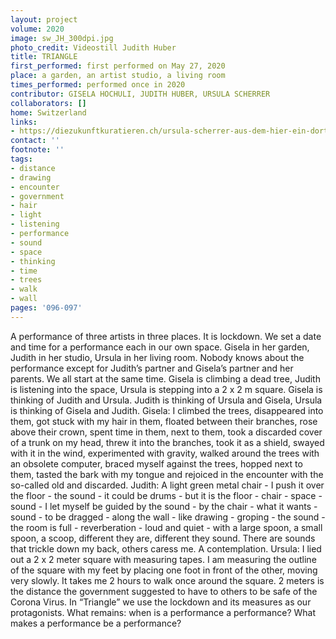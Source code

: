 ```yaml
---
layout: project
volume: 2020
image: sw_JH_300dpi.jpg
photo_credit: Videostill Judith Huber
title: TRIANGLE
first_performed: first performed on May 27, 2020
place: a garden, an artist studio, a living room
times_performed: performed once in 2020
contributor: GISELA HOCHULI, JUDITH HUBER, URSULA SCHERRER
collaborators: []
home: Switzerland
links:
- https://diezukunftkuratieren.ch/ursula-scherrer-aus-dem-hier-ein-dort-machen-2/
contact: ''
footnote: ''
tags:
- distance
- drawing
- encounter
- government
- hair
- light
- listening
- performance
- sound
- space
- thinking
- time
- trees
- walk
- wall
pages: '096-097'
---
```



A performance of three artists in three places.
It is lockdown. We set a date and time for a performance each in our own space. Gisela in her garden, Judith in her studio, Ursula in her living room. Nobody knows about the performance except for Judith’s partner and Gisela’s partner and her parents.
We all start at the same time. Gisela is climbing a dead tree, Judith is listening into the space, Ursula is stepping into a 2 x 2 m square. 
Gisela is thinking of Judith and Ursula. Judith is thinking of Ursula and Gisela, Ursula is thinking of Gisela and Judith. 
Gisela: I climbed the trees, disappeared into them, got stuck with my hair in them, floated between their branches, rose above their crown, spent time in them, next to them, took a discarded cover of a trunk on my head, threw it into the branches, took it as a shield, swayed with it in the wind, experimented with gravity, walked around the trees with an obsolete computer, braced myself against the trees, hopped next to them, tasted the bark with my tongue and rejoiced in the encounter with the so-called old and discarded.
Judith: A light green metal chair - I push it over the floor - the sound - it could be drums - but it is the floor - chair - space - sound - I let myself be guided by the sound - by the chair - what it wants - sound - to be dragged - along the wall - like drawing - groping - the sound - the room is full - reverberation - loud and quiet - with a large spoon, a small spoon, a scoop, different they are, different they sound. There are sounds that trickle down my back, others caress me. A contemplation. 
Ursula: I lied out a 2 x 2 meter square with measuring tapes. I am measuring the outline of the square with my feet by placing one foot in front of the other, moving very slowly. It takes me 2 hours to walk once around the square. 2 meters is the distance the government suggested to have to others to be safe of the Corona Virus.
In “Triangle” we use the lockdown and its measures as our protagonists. What remains: when is a performance a performance? What makes a performance be a performance?
